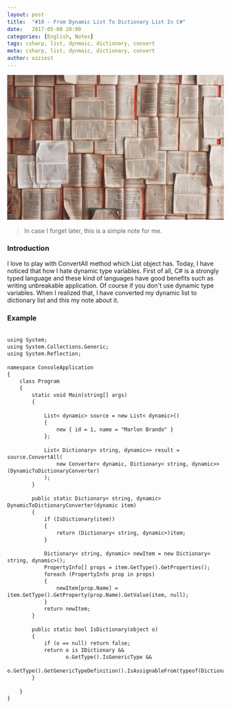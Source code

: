 ```yaml
---
layout: post
title:  "#10 - From Dynamic List To Dictionary List In C#"
date:   2017-05-08 20:00
categories: [English, Notes]
tags: csharp, list, dynmaic, dictionary, convert
meta: csharp, list, dynmaic, dictionary, convert
author: ozziest
---
```


<a href="https://pixabay.com/en/books-pages-story-stories-notes-1245690/" target="_blank">
    <img src="/images/posts/notes.jpg" class="center" />
</a>

> In case I forget later, this is a simple note for me.

### Introduction

I love to play with ConvertAll method which List object has. Today, I have noticed that how I hate dynamic type variables. First of all, C# is a strongly typed language and these kind of languages have good benefits such as writing unbreakable application. Of course if you don't use dynamic type variables. When I realized that, I have converted my dynamic list to dictionary list and this my note about it.

### Example

<pre><code class="language-csharp">
using System;
using System.Collections.Generic;
using System.Reflection;

namespace ConsoleApplication
{
    class Program
    {
        static void Main(string[] args)
        {

            List< dynamic> source = new List< dynamic>()
            {
                new { id = 1, name = "Marlon Brando" }
            };

            List< Dictionary< string, dynamic>> result = source.ConvertAll(
                new Converter< dynamic, Dictionary< string, dynamic>>(DynamicToDictionaryConverter)
            );
        }

        public static Dictionary< string, dynamic> DynamicToDictionaryConverter(dynamic item)
        {
            if (IsDictionary(item))
            {
                return (Dictionary< string, dynamic>)item;
            }            
            
            Dictionary< string, dynamic> newItem = new Dictionary< string, dynamic>();
            PropertyInfo[] props = item.GetType().GetProperties();
            foreach (PropertyInfo prop in props)
            {
                newItem[prop.Name] = item.GetType().GetProperty(prop.Name).GetValue(item, null);
            }
            return newItem;
        }

        public static bool IsDictionary(object o)
        {
            if (o == null) return false;
            return o is IDictionary &&
                   o.GetType().IsGenericType &&
                   o.GetType().GetGenericTypeDefinition().IsAssignableFrom(typeof(Dictionary<,>));
        }

    }
}
</code></pre>